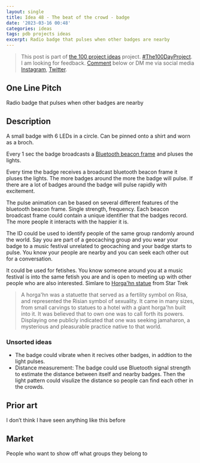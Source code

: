 ```yaml
---
layout: single
title: Idea 48 - The beat of the crowd - badge
date: '2023-03-16 00:48'
categories: ideas
tags: pdb projects ideas
excerpt: Radio badge that pulses when other badges are nearby
---
```


> This post is part of [the 100 project ideas](https://blog.abluestar.com/projects/2023-100-ideas/) project. [#The100DayProject](https://www.the100dayproject.org/). I am looking for feedback. <a href='#utterances-comments'>Comment</a> below or DM me via social media <a href="https://instagram.com/funvill" rel="nofollow noopener noreferrer"><i class="fab fa-fw fa-instagram" aria-hidden="true"></i><span class="label">Instagram</span></a>, <a href="https://twitter.com/funvill" rel="nofollow noopener noreferrer"><i class="fab fa-fw fa-twitter" aria-hidden="true"></i><span class="label">Twitter</span></a>.

## One Line Pitch

Radio badge that pulses when other badges are nearby

## Description

A small badge with 6 LEDs in a circle. Can be pinned onto a shirt and worn as a broch.

Every 1 sec the badge broadcasts a [Bluetooth beacon frame](https://www.pointr.tech/blog/beacons-everything-you-need-to-know) and pluses the lights.

Every time the badge receives a broadcast bluetooth beacon frame it pluses the lights. The more badges around the more the badge will pulse. If there are a lot of badges around the badge will pulse rapidly with excitement.

The pulse animation can be based on several different features of the bluetooth beacon frame. Single strength, frequency. Each beacon broadcast frame could contain a unique identifier that the badges record. The more people it interacts with the happier it is.

The ID could be used to identify people of the same group randomly around the world. Say you are part of a geocaching group and you wear your badge to a music festival unrelated to geocaching and your badge starts to pulse. You know your people are nearby and you can seek each other out for a conversation.

It could be used for fetishes. You know someone around you at a music festival is into the same fetish you are and is open to meeting up with other people who are also interested. Simlare to [Horga'hn statue](https://memory-alpha.fandom.com/wiki/Horga%27hn) from Star Trek

> A horga'hn was a statuette that served as a fertility symbol on Risa, and represented the Risian symbol of sexuality. It came in many sizes, from small carvings to statues to a hotel with a giant horga'hn built into it. It was believed that to own one was to call forth its powers. Displaying one publicly indicated that one was seeking jamaharon, a mysterious and pleasurable practice native to that world.

### Unsorted ideas

- The badge could vibrate when it recives other badges, in addtion to the light pulses.
- Distance measurement: The badge could use Bluetooth signal strength to estimate the distance between itself and nearby badges. Then the light pattern could visulize the distance so people can find each other in the crowds.

## Prior art

I don’t think I have seen anything like this before

## Market

People who want to show off what groups they belong to
